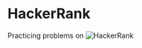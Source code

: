 # HackerRank
Practicing problems on ![HackerRank](https://img.shields.io/badge/-Hackerrank-2EC866?style=for-the-badge&logo=HackerRank&logoColor=white)
